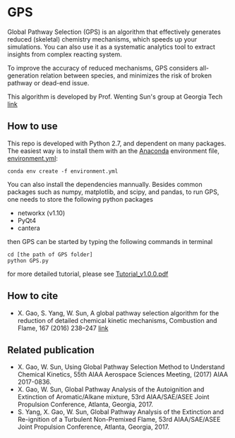 # GPS

Global Pathway Selection (GPS) is an algorithm that effectively generates reduced (skeletal) chemistry mechanisms, ​which speeds up your simulations. You can also use it as a systematic analytics tool to extract insights from complex reacting system.

To improve the accuracy of reduced mechanisms, GPS considers all-generation relation between species, and minimizes the risk of broken pathway or dead-end issue. 

This algorithm is developed by Prof. Wenting Sun's group at Georgia Tech [link](http://sun.gatech.edu/)

## How to use

This repo is developed with Python 2.7, and dependent on many packages. The easiest way is to install them with an the [Anaconda](https://conda.io/docs/user-guide/tasks/manage-environments.html#creating-an-environment-from-an-environment-yml-file) environment file, [environment.yml](https://github.com/golsun/GPS/blob/master/environment.yml):

    conda env create -f environment.yml

You can also install the dependencies mannually. Besides common packages such as numpy, matplotlib, and scipy, and pandas, to run GPS, one needs to store the following python packages
* networkx (v1.10)
* PyQt4
* cantera

then GPS can be started by typing the following commands in terminal

    cd [the path of GPS folder]
    python GPS.py


for more detailed tutorial, please see [Tutorial_v1.0.0.pdf](https://github.com/golsun/GPS/blob/master/Tutorial_v1.0.0.pdf)

## How to cite
* X. Gao, S. Yang, W. Sun, A global pathway selection algorithm for the reduction of detailed chemical kinetic mechanisms, Combustion and Flame, 167 (2016) 238–247 [link](https://www.sciencedirect.com/science/article/pii/S0010218016000638)

## Related publication
* X. Gao, W. Sun, Using Global Pathway Selection Method to Understand Chemical Kinetics, 55th AIAA Aerospace Sciences Meeting, (2017) AIAA 2017-0836.
* X. Gao, W. Sun, Global Pathway Analysis of the Autoignition and Extinction of Aromatic/Alkane mixture,  53rd AIAA/SAE/ASEE Joint Propulsion Conference, Atlanta, Georgia, 2017.
* S. Yang, X. Gao, W. Sun, Global Pathway Analysis of the Extinction and Re-ignition of a Turbulent Non-Premixed Flame,  53rd AIAA/SAE/ASEE Joint Propulsion Conference, Atlanta, Georgia, 2017.
